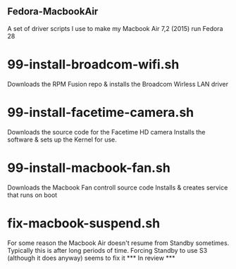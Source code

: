 ## Fedora-MacbookAir
A set of driver scripts I use to make my Macbook Air 7,2 (2015) run Fedora 28

# 99-install-broadcom-wifi.sh
Downloads the RPM Fusion repo & installs the Broadcom Wirless LAN driver

# 99-install-facetime-camera.sh
Downloads the source code for the Facetime HD camera
Installs the software & sets up the Kernel for use.

# 99-install-macbook-fan.sh
Downloads the Macbook Fan controll source code
Installs & creates service that runs on boot

# fix-macbook-suspend.sh
For some reason the Macbook Air doesn't resume from Standby sometimes.
Typically this is after long periods of time.
Forcing Standby to use S3 (although it does anyway) seems to fix it
*** In review ***
